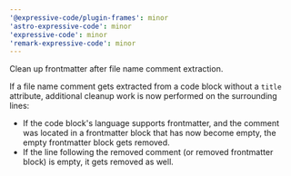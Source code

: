 ```yaml
---
'@expressive-code/plugin-frames': minor
'astro-expressive-code': minor
'expressive-code': minor
'remark-expressive-code': minor
---
```


Clean up frontmatter after file name comment extraction.

If a file name comment gets extracted from a code block without a `title` attribute, additional cleanup work is now performed on the surrounding lines:

- If the code block's language supports frontmatter, and the comment was located in a frontmatter block that has now become empty, the empty frontmatter block gets removed.
- If the line following the removed comment (or removed frontmatter block) is empty, it gets removed as well.
